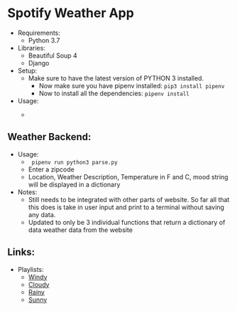 # Spotify Weather App
 - Requirements:
    + Python 3.7
  - Libraries:
    + Beautiful Soup 4
    + Django
- Setup:
  + Make sure to have the latest version of PYTHON 3 installed.
    - Now make sure you have pipenv installed: ```pip3 install pipenv```
    - Now to install all the dependencies: ```pipenv install```
- Usage:
  + ``` pipenv run python3 mysite/manage.py runserver
## Weather Backend:
- Usage:
  + ``` pipenv run python3 parse.py```
  + Enter a zipcode
  + Location, Weather Description, Temperature in F and C, mood string will be displayed in a dictionary
- Notes: 
  + Still needs to be integrated with other parts of website. So far all that this does is take in user input and print to a terminal without saving any data. 
  + Updated to only be 3 individual functions that return a dictionary of data weather data from the website

## Links:
- Playlists:
  + [Windy](https://open.spotify.com/user/125001372/playlist/1mQvg5NX8hwvETI3Ud6pws?si=QF1obWvpSRCzV_JixWEuRw)
  + [Cloudy](https://open.spotify.com/user/125001372/playlist/2I7TZYJy5qLtfowMCTLIkP?si=m22x99xNS_KiMS6oLDB9BQ)
  + [Rainy](https://open.spotify.com/user/125001372/playlist/6N3EWQRQCMtrTeO6KSK0wR?si=BnofNgGNRfiFNYlWqPNkQQ)
  + [Sunny](https://open.spotify.com/user/125001372/playlist/4kIXGUdLiKqDnyPKHjtGy4?si=Xx_OT0qsQoejiLDhPnUi_w)
